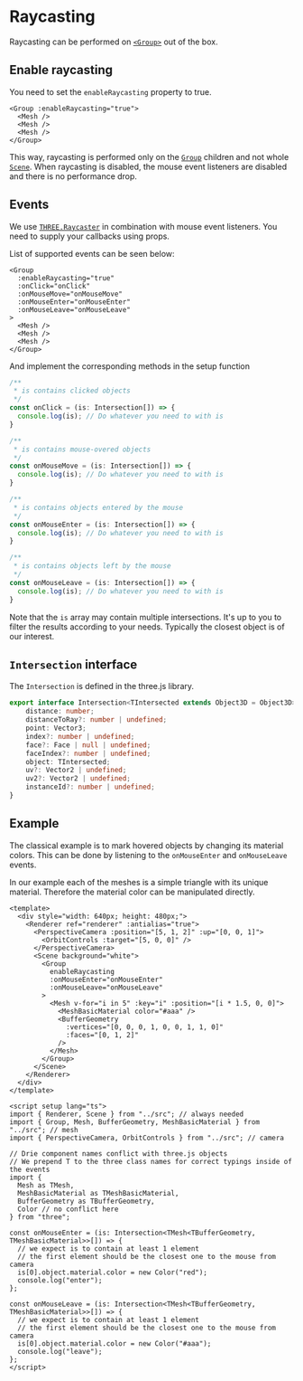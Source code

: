 # Raycasting

Raycasting can be performed on [`<Group>`](/components/Objects/Group) out of the box.

## Enable raycasting

You need to set the `enableRaycasting` property to true.

```vue-html
<Group :enableRaycasting="true">
  <Mesh />
  <Mesh />
  <Mesh />
</Group>
```

This way, raycasting is performed only on the [`Group`](components/Objects/Group) children and not whole [`Scene`](components/Scene). When raycasting is disabled, the mouse event listeners are disabled and there is no performance drop.

## Events

We use [`THREE.Raycaster`](https://threejs.org/docs/#api/en/core/Raycaster) in combination with mouse event listeners. You need to supply your callbacks using props.

List of supported events can be seen below:

```vue-html
<Group
  :enableRaycasting="true"
  :onClick="onClick"
  :onMouseMove="onMouseMove"
  :onMouseEnter="onMouseEnter"
  :onMouseLeave="onMouseLeave"
>
  <Mesh />
  <Mesh />
  <Mesh />
</Group>
```

And implement the corresponding methods in the setup function

```ts
/**
 * is contains clicked objects
 */
const onClick = (is: Intersection[]) => {
  console.log(is); // Do whatever you need to with is
}

/**
 * is contains mouse-overed objects
 */
const onMouseMove = (is: Intersection[]) => {
  console.log(is); // Do whatever you need to with is
}

/**
 * is contains objects entered by the mouse
 */
const onMouseEnter = (is: Intersection[]) => {
  console.log(is); // Do whatever you need to with is
}

/**
 * is contains objects left by the mouse
 */
const onMouseLeave = (is: Intersection[]) => {
  console.log(is); // Do whatever you need to with is
}

```

Note that the `is` array may contain multiple intersections.
It's up to you to filter the results according to your needs.
Typically the closest object is of our interest.

## `Intersection` interface

The `Intersection` is defined in the three.js library.

```ts
export interface Intersection<TIntersected extends Object3D = Object3D> {
    distance: number;
    distanceToRay?: number | undefined;
    point: Vector3;
    index?: number | undefined;
    face?: Face | null | undefined;
    faceIndex?: number | undefined;
    object: TIntersected;
    uv?: Vector2 | undefined;
    uv2?: Vector2 | undefined;
    instanceId?: number | undefined;
}
```

## Example

The classical example is to mark hovered objects by changing its material colors.
This can be done by listening to the `onMouseEnter` and `onMouseLeave` events.

In our example each of the meshes is a simple triangle with its unique material. Therefore the material color can be manipulated directly.

<script setup lang="ts">
// Basic example just imports the used Drie components
import { Renderer, Scene } from "../src"; // always needed
import { Group, Mesh, BufferGeometry, MeshBasicMaterial } from "../src"; // mesh
import { PerspectiveCamera, OrbitControls } from "../src"; // camera

// Drie component names conflict with three.js objects
// We prepend T to the three class names for correct typings inside of the events
import {
  Mesh as TMesh,
  MeshBasicMaterial as TMeshBasicMaterial,
  BufferGeometry as TBufferGeometry,
  Color // no conflict here
} from "three";

const onMouseEnter = (is: Intersection<TMesh<TBufferGeometry, TMeshBasicMaterial>>[]) => {
  // we expect is to contain at least 1 element
  // the first element should be the closest one to the mouse from camera
  is[0].object.material.color = new Color("red");
  console.log("enter");
};

const onMouseLeave = (is: Intersection<TMesh<TBufferGeometry, TMeshBasicMaterial>>[]) => {
  // we expect is to contain at least 1 element
  // the first element should be the closest one to the mouse from camera
  is[0].object.material.color = new Color("#aaa");
  console.log("leave");
};
</script>

<ClientOnly>
  <div class="example">
    <Renderer ref="renderer" :antialias="true">
      <PerspectiveCamera :position="[5, 1, 2]" :up="[0, 0, 1]">
        <OrbitControls :target="[5, 0, 0]" />
      </PerspectiveCamera>
      <Scene background="white">
        <Group
          enable-raycasting
          :onMouseEnter="onMouseEnter"
          :onMouseLeave="onMouseLeave"
        >
          <Mesh v-for="i in 5" :key="i" :position="[i * 1.5, 0, 0]">
            <MeshBasicMaterial color="#aaa" />
            <BufferGeometry
              :vertices="[0, 0, 0, 1, 0, 0, 1, 1, 0]"
              :faces="[0, 1, 2]"
            />
          </Mesh>
        </Group>
      </Scene>
    </Renderer>
  </div>
</ClientOnly>

```vue{9-11,40-45,47-52}
<template>
  <div style="width: 640px; height: 480px;">
    <Renderer ref="renderer" :antialias="true">
      <PerspectiveCamera :position="[5, 1, 2]" :up="[0, 0, 1]">
        <OrbitControls :target="[5, 0, 0]" />
      </PerspectiveCamera>
      <Scene background="white">
        <Group
          enableRaycasting
          :onMouseEnter="onMouseEnter"
          :onMouseLeave="onMouseLeave"
        >
          <Mesh v-for="i in 5" :key="i" :position="[i * 1.5, 0, 0]">
            <MeshBasicMaterial color="#aaa" />
            <BufferGeometry
              :vertices="[0, 0, 0, 1, 0, 0, 1, 1, 0]"
              :faces="[0, 1, 2]"
            />
          </Mesh>
        </Group>
      </Scene>
    </Renderer>
  </div>
</template>

<script setup lang="ts">
import { Renderer, Scene } from "../src"; // always needed
import { Group, Mesh, BufferGeometry, MeshBasicMaterial } from "../src"; // mesh
import { PerspectiveCamera, OrbitControls } from "../src"; // camera

// Drie component names conflict with three.js objects
// We prepend T to the three class names for correct typings inside of the events
import {
  Mesh as TMesh,
  MeshBasicMaterial as TMeshBasicMaterial,
  BufferGeometry as TBufferGeometry,
  Color // no conflict here
} from "three";

const onMouseEnter = (is: Intersection<TMesh<TBufferGeometry, TMeshBasicMaterial>>[]) => {
  // we expect is to contain at least 1 element
  // the first element should be the closest one to the mouse from camera
  is[0].object.material.color = new Color("red");
  console.log("enter");
};

const onMouseLeave = (is: Intersection<TMesh<TBufferGeometry, TMeshBasicMaterial>>[]) => {
  // we expect is to contain at least 1 element
  // the first element should be the closest one to the mouse from camera
  is[0].object.material.color = new Color("#aaa");
  console.log("leave");
};
</script>
```
